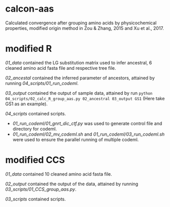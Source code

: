 # calcon-aas
Calculated convergence after grouping amino acids by physicochemical properties, modified origin method in Zou &amp; Zhang, 2015 and Xu et al., 2017.

# modified R
*01_data* contained the LG substitution matrix used to infer ancestral, 6 cleaned amino acid fasta file and respective tree file.

*02_ancestal* contained the inferred parameter of ancestors, attained by running *04_scripts/01_run_codeml*. 

*03_output* contained the output of sample data, attained by run `python 04_scripts/02_calc_R_group_aas.py 02_ancestral 03_output GS1` (Here take GS1 as an example).

*04_scripts* contained scripts. 
- *01_run_codeml/01_gnrt_dic_ctf.py* was used to generate control file and directory for codeml.
- *01_run_codeml/02_mv_codeml.sh* and *01_run_codeml/03_run_codeml.sh* were used to ensure the parallel running of multiple codeml.

# modified CCS
*01_data* contained 10 cleaned amino acid fasta file.

*02_output* contained the output of the data, attained by running *03_scripts/01_CCS_group_aas.py*.

*03_scripts* contained scripts.
